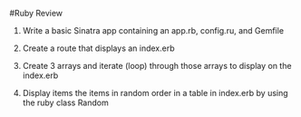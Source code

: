 #Ruby Review

1. Write a basic Sinatra app containing an app.rb, config.ru, and Gemfile

2. Create a route that displays an index.erb

3. Create 3 arrays and iterate (loop) through those arrays to display on the index.erb

4. Display items the items in random order in a table in index.erb by using the ruby class Random